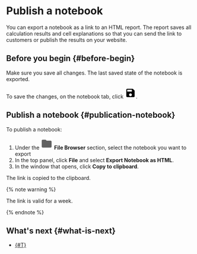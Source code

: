# Publish a notebook

You can export a notebook as a link to an HTML report. The report saves all calculation results and cell explanations so that you can send the link to customers or publish the results on your website.

## Before you begin {#before-begin}

Make sure you save all changes. The last saved state of the notebook is exported.

To save the changes, on the notebook tab, click ![save](../../../_assets/datasphere/jupyterlab/save.svg).

## Publish a notebook {#publication-notebook}

To publish a notebook:

1. Under the ![folder](../../../_assets/datasphere/jupyterlab/folder.svg) **File Browser** section, select the notebook you want to export
1. In the top panel, click **File** and select **Export Notebook as HTML**.
1. In the window that opens, click **Copy to clipboard**.

The link is copied to the clipboard.

{% note warning %}

The link is valid for a week.

{% endnote %}

## What's next {#what-is-next}

- [{#T}](clear-kernel-state.md)
